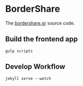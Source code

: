 # BorderShare

The [bordershare.gr](bordershare.gr) source code.

## Build the frontend app

`gulp scripts`

## Develop Workflow

`jekyll serve --watch`

